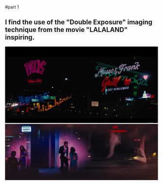 
#part 1
## I find the use of the "Double Exposure" imaging technique from the movie "LALALAND" inspiring. 
![lalaland](readmeImages/pictures1.png)
![lalaland](readmeImages/picture2.png)
